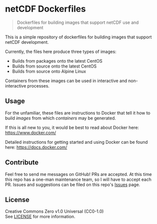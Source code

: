 # netCDF Dockerfiles #
> Dockerfiles for building images that support netCDF use and development

This is a simple repository of dockerfiles for building images that
support netCDF development.

Currently, the files here produce three types of images:
* Builds from packages onto the latest CentOS
* Builds from source onto the latest CentOS
* Builds from source onto Alpine Linux

Containers from these images can be used in interactive and
non-interactive processes.

## Usage ##

For the unfamiliar, these files are instructions to Docker that
tell it how to build _images_ from which _containers_ may be generated.

If this is all new to you, it would be best to read about Docker here:
https://www.docker.com/

Detailed instructions for getting started and using Docker can be found
here:
https://docs.docker.com/

## Contribute ##

Feel free to send me messages on GitHub! PRs are accepted. At this
time this repo has a one-man maintenance team, so I will have to
accept each PR. Issues and suggestions can be filed on this repo's
[Issues](https://github.com/basistime/netcdf-dockerfiles/issues) page.

## License ##

Creative Commons Zero v1.0 Universal (CC0-1.0) <br />
See [LICENSE](https://github.com/basistime/netcdf-dockerfiles/blob/master/LICENSE) for more information.
